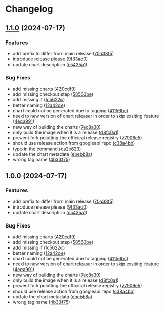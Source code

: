 # Changelog

## [1.1.0](https://github.com/iandyh/shibuya/compare/v1.0.0...v1.1.0) (2024-07-17)


### Features

* add prefix to differ from main release ([70a38f5](https://github.com/iandyh/shibuya/commit/70a38f574ad5593c78d77456b6a83f735d62f3e4))
* introduce release please ([9f33ad0](https://github.com/iandyh/shibuya/commit/9f33ad0c7c22d1063b68fc22f7746e1ce748c86f))
* update chart description ([c5435a1](https://github.com/iandyh/shibuya/commit/c5435a10d80978d5a9734bc18cfebb20ab9e4826))


### Bug Fixes

* add missing charts ([420cdf9](https://github.com/iandyh/shibuya/commit/420cdf94fa56d13b7bec7ce12dde20d14c1ffc39))
* add missing checkout step ([58563be](https://github.com/iandyh/shibuya/commit/58563beef038324e2b520540a779beb0efce4a59))
* add missing if ([fc5622c](https://github.com/iandyh/shibuya/commit/fc5622ca1a59ca3dec356039145bac5f6bf15c9c))
* better naming ([12a42de](https://github.com/iandyh/shibuya/commit/12a42de7e83c3e37f0e44a6fff923a5f59e48cfe))
* chart could not be generated due to tagging ([41156bc](https://github.com/iandyh/shibuya/commit/41156bcdc0af51fb45c866a71ce1a06f0268470e))
* need to new version of chart releaser in order to skip exsiting feature ([4eca991](https://github.com/iandyh/shibuya/commit/4eca9914cd20a11399a4d4251ab6847912e1baf2))
* new way of building the charts ([7ec8a30](https://github.com/iandyh/shibuya/commit/7ec8a30eeeb18799e6cf90aab9acecd5a49b03ea))
* only build the image when it is a release ([d8fc0a1](https://github.com/iandyh/shibuya/commit/d8fc0a1496f591d6c9254460010b28e3187bf5d8))
* prevent fork polutting the officical release registry ([77906e5](https://github.com/iandyh/shibuya/commit/77906e5140365321eb881d7c1edf2db1a94e1ae9))
* should use release action from googleapi repo ([c38a4bb](https://github.com/iandyh/shibuya/commit/c38a4bb2aaeb172a4d1e44296715d950724f5008))
* typo in the command ([ca2e623](https://github.com/iandyh/shibuya/commit/ca2e6235d679e0fc9c29bf2646923337d0772d56))
* update the chart metadata ([ebebb8a](https://github.com/iandyh/shibuya/commit/ebebb8a8ebfd47bff109ef53cfea6988694c172b))
* wrong tag name ([4b33f75](https://github.com/iandyh/shibuya/commit/4b33f7506cf2863665052650b3744ec8505adf1e))

## 1.0.0 (2024-07-17)


### Features

* add prefix to differ from main release ([70a38f5](https://github.com/iandyh/shibuya/commit/70a38f574ad5593c78d77456b6a83f735d62f3e4))
* introduce release please ([9f33ad0](https://github.com/iandyh/shibuya/commit/9f33ad0c7c22d1063b68fc22f7746e1ce748c86f))
* update chart description ([c5435a1](https://github.com/iandyh/shibuya/commit/c5435a10d80978d5a9734bc18cfebb20ab9e4826))


### Bug Fixes

* add missing charts ([420cdf9](https://github.com/iandyh/shibuya/commit/420cdf94fa56d13b7bec7ce12dde20d14c1ffc39))
* add missing checkout step ([58563be](https://github.com/iandyh/shibuya/commit/58563beef038324e2b520540a779beb0efce4a59))
* add missing if ([fc5622c](https://github.com/iandyh/shibuya/commit/fc5622ca1a59ca3dec356039145bac5f6bf15c9c))
* better naming ([12a42de](https://github.com/iandyh/shibuya/commit/12a42de7e83c3e37f0e44a6fff923a5f59e48cfe))
* chart could not be generated due to tagging ([41156bc](https://github.com/iandyh/shibuya/commit/41156bcdc0af51fb45c866a71ce1a06f0268470e))
* need to new version of chart releaser in order to skip exsiting feature ([4eca991](https://github.com/iandyh/shibuya/commit/4eca9914cd20a11399a4d4251ab6847912e1baf2))
* new way of building the charts ([7ec8a30](https://github.com/iandyh/shibuya/commit/7ec8a30eeeb18799e6cf90aab9acecd5a49b03ea))
* only build the image when it is a release ([d8fc0a1](https://github.com/iandyh/shibuya/commit/d8fc0a1496f591d6c9254460010b28e3187bf5d8))
* prevent fork polutting the officical release registry ([77906e5](https://github.com/iandyh/shibuya/commit/77906e5140365321eb881d7c1edf2db1a94e1ae9))
* should use release action from googleapi repo ([c38a4bb](https://github.com/iandyh/shibuya/commit/c38a4bb2aaeb172a4d1e44296715d950724f5008))
* update the chart metadata ([ebebb8a](https://github.com/iandyh/shibuya/commit/ebebb8a8ebfd47bff109ef53cfea6988694c172b))
* wrong tag name ([4b33f75](https://github.com/iandyh/shibuya/commit/4b33f7506cf2863665052650b3744ec8505adf1e))
